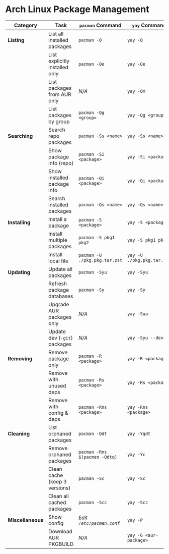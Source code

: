 # Arch Linux Package Management

| Category          | Task                           | `pacman` Command              | `yay` Command              |
| ----------------- | ------------------------------ | ----------------------------- | -------------------------- |
| **Listing**       | List all installed packages    | `pacman -Q`                   | `yay -Q`                   |
|                   | List explicitly installed only | `pacman -Qe`                  | `yay -Qe`                  |
|                   | List packages from AUR only    | _N/A_                         | `yay -Qm`                  |
|                   | List packages by group         | `pacman -Qg <group>`          | `yay -Qg <group>`          |
| **Searching**     | Search repo packages           | `pacman -Ss <name>`           | `yay -Ss <name>`           |
|                   | Show package info (repo)       | `pacman -Si <package>`        | `yay -Si <package>`        |
|                   | Show installed package info    | `pacman -Qi <package>`        | `yay -Qi <package>`        |
|                   | Search installed packages      | `pacman -Qs <name>`           | `yay -Qs <name>`           |
| **Installing**    | Install a package              | `pacman -S <package>`         | `yay -S <package>`         |
|                   | Install multiple packages      | `pacman -S pkg1 pkg2`         | `yay -S pkg1 pkg2`         |
|                   | Install local file             | `pacman -U ./pkg.pkg.tar.zst` | `yay -U ./pkg.pkg.tar.zst` |
| **Updating**      | Update all packages            | `pacman -Syu`                 | `yay -Syu`                 |
|                   | Refresh package databases      | `pacman -Sy`                  | `yay -Sy`                  |
|                   | Upgrade AUR packages only      | _N/A_                         | `yay -Sua`                 |
|                   | Update dev (`-git`) packages   | _N/A_                         | `yay -Syu --devel`         |
| **Removing**      | Remove package only            | `pacman -R <package>`         | `yay -R <package>`         |
|                   | Remove with unused deps        | `pacman -Rs <package>`        | `yay -Rs <package>`        |
|                   | Remove with config & deps      | `pacman -Rns <package>`       | `yay -Rns <package>`       |
| **Cleaning**      | List orphaned packages         | `pacman -Qdt`                 | `yay -Yqdt`                |
|                   | Remove orphaned packages       | `pacman -Rns $(pacman -Qdtq)` | `yay -Yc`                  |
|                   | Clean cache (keep 3 versions)  | `pacman -Sc`                  | `yay -Sc`                  |
|                   | Clean all cached packages      | `pacman -Scc`                 | `yay -Scc`                 |
| **Miscellaneous** | Show config                    | _Edit `/etc/pacman.conf`_     | `yay -P`                   |
|                   | Download AUR PKGBUILD          | _N/A_                         | `yay -G <aur-package>`     |
